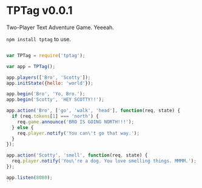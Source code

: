 TPTag v0.0.1
============

Two-Player Text Adventure Game. Yeeeah.

`npm install tptag` to use.

```javascript

var TPTag = require('tptag');

var app = TPTag();

app.players(['Bro', 'Scotty']);
app.initState({hello: 'world'});

app.begin('Bro', 'Yo, Bro.');
app.begin('Scotty', 'HEY SCOTTY!!');

app.action('Bro', ['go', 'walk', 'head'], function(req, state) {
  if (req.tokens[1] === 'north') {
    req.game.announce('BRO IS GOING NORTH!!!');
  } else {
    req.player.notify('You can\'t go that way.');
  }
});

app.action('Scotty', 'smell', function(req, state) {
  req.player.notify('You\'re a dog. You love smelling things. MMMM.');
});

app.listen(8080);
``
